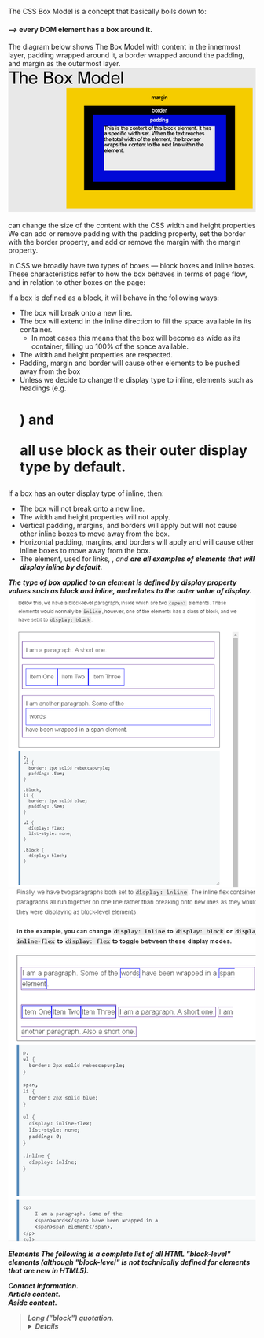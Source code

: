 The CSS Box Model is a concept that basically boils down to:
#### --> every DOM element has a box around it. 
The diagram below shows The Box Model with content in the innermost layer, padding wrapped around it,
a border wrapped around the padding, 
and margin as the outermost layer.
![](box-model.png)


can change the size of the content with the CSS width and height properties
 We can add or remove padding with the padding property, set the border with the border property, and add or remove the margin with the margin property.


In CSS we broadly have two types of boxes — block boxes and inline boxes.
These characteristics refer to how the box behaves in terms of page flow, and in relation to other boxes on the page:


If a box is defined as a block, it will behave in the following ways:

* The box will break onto a new line.
* The box will extend in the inline direction to fill the space available in its container. 
    - In most cases this means that the box will become as wide as its container, filling up 100% of the space available.
* The width and height properties are respected.
* Padding, margin and border will cause other elements to be pushed away from the box
* Unless we decide to change the display type to inline, elements such as headings (e.g. <h1>) and <p> all use block as their outer display type by default.


If a box has an outer display type of inline, then:

* The box will not break onto a new line.
* The width and height properties will not apply.
* Vertical padding, margins, and borders will apply but will not cause other inline boxes to move away from the box.
* Horizontal padding, margins, and borders will apply and will cause other inline boxes to move away from the box.
* The <a> element, used for links, <span>, <em> and <strong> are all examples of elements that will display inline by default.

The type of box applied to an element is defined by display property values such as block and inline, and relates to the outer value of display.
![](block.png)
![](inline-display.png)

Elements
The following is a complete list of all HTML "block-level" elements (although "block-level" is not technically defined for elements that are new in HTML5).

<address>
Contact information.
<article>
Article content.
<aside>
Aside content.
<blockquote>
Long ("block") quotation.
<details>
Disclosure widget.
<dialog>
Dialog box.
<dd>
Describes a term in a description list.
<div>
Document division.
<dl>
Description list.
<dt>
Description list term.
<fieldset>
Field set label.
<figcaption>
Figure caption.
<figure>
Groups media content with a caption (see <figcaption>).
<footer>
Section or page footer.
<form>
Input form.
<h1>, <h2>, <h3>, <h4>, <h5>, <h6>
Heading levels 1-6.
<header>
Section or page header.
<hgroup>
Groups header information.
<hr>
Horizontal rule (dividing line).
<li>
List item.
<main>
Contains the central content unique to this document.
<nav>
Contains navigation links.
<ol>
Ordered list.
<p>
Paragraph.
<pre>
Preformatted text.
<section>
Section of a web page.
<table>
Table.
<ul>
Unordered list.

List of "inline" elements
The following elements are inline by default (although block and inline elements are no longer defined in HTML 5, use content categories instead):

<a>
<abbr>
<acronym>
<audio> (if it has visible controls)
<b>
<bdi>
<bdo>
<big>
<br>
<button>
<canvas>
<cite>
<code>
<data>
<datalist>
<del>
<dfn>
<em>
<embed>
<i>
<iframe>
<img>
<input>
<ins>
<kbd>
<label>
<map>
<mark>
<meter>
<noscript>
<object>
<output>
<picture>
<progress>
<q>
<ruby>
<s>
<samp>
<script>
<select>
<slot>
<small>
<span>
<strong>
<sub>
<sup>
<svg>
<template>
<textarea>
<time>
<u>
<tt>
<var>
<video>
<wbr>




###  Standard Box Model vs. border-box


- In the standard Box Model, the width and height of an element set with CSS refers to the width and height of the box's content.
-  Any padding, border and margin added to the element will get added to the total size of actual box. 
- If padding, border or margin are removed from a box, the box size decreases, but the width and height of the content stays the same.


![](default-box-layout.png)


In CSS version 3, the box-sizing property was added to the CSS specification 
- which allows you to set it to the values "content-box" (which is how it is by default) 
- or "border-box", which does what most Web developers want
Setting the box-sizing property to border-box includes
 * the width of the left border, 
 * right border, 
 * left padding,
 * and right padding in the overall width, 
 * and the top border, bottom border,
 * top padding,
  * and bottom padding in the overall calculation of the height.



![](border-box-layout.png)


#### Inline + block = inline-block

![](the-old-ways.png)


"inline-block". This combined the best of both the "inline" and "block" settings:

* Elements would still get laid out left to right
* The layout would take into account their specified width and height properties


Padding
Padding is a CSS property that applies padding on every side of a box. 
This property is a shorthand for padding-top, padding-right, padding-bottom, and padding-left (in clockwise order).


An element can inherit padding from its container, or you can use unset to clear the previously set padding.

Padding is wrapped around content and closely tied to it. 
If you set an element's background-color or background-image in CSS, 
that color or image will be applied to the area that ,
#### includes both content and padding.


